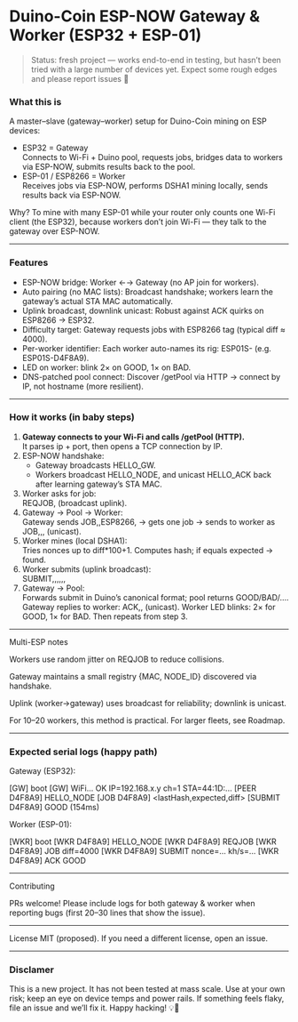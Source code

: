 <h1>Duino-Coin ESP-NOW Gateway & Worker (ESP32 + ESP-01)</h1>

> Status: fresh project — works end-to-end in testing, but hasn’t been tried with a large number of devices yet. 
> Expect some rough edges and please report issues 🙏

<h3>What this is</h3>
A master–slave (gateway–worker) setup for Duino-Coin mining on ESP devices:
<ul>
  <li>ESP32 = Gateway <br>
      Connects to Wi-Fi + Duino pool, requests jobs, bridges data to workers via ESP-NOW, submits results back to the pool.
  </li>
  <li>ESP-01 / ESP8266 = Worker <br>
      Receives jobs via ESP-NOW, performs DSHA1 mining locally, sends results back via ESP-NOW.    
  </li>
</ul>  
Why? To mine with many ESP-01 while your router only counts one Wi-Fi client (the ESP32), because workers don’t join Wi-Fi — they talk to the gateway over ESP-NOW.
<hr>
<h3>Features</h3>
<ul>
  <li>ESP-NOW bridge: Worker ←→ Gateway (no AP join for workers).</li>
  <li>Auto pairing (no MAC lists): Broadcast handshake; workers learn the gateway’s actual STA MAC automatically.</li>
  <li>Uplink broadcast, downlink unicast: Robust against ACK quirks on ESP8266 → ESP32.</li>
  <li>Difficulty target: Gateway requests jobs with ESP8266 tag (typical diff ≈ 4000).</li>
  <li>Per-worker identifier: Each worker auto-names its rig: ESP01S-<NODE_ID> (e.g. ESP01S-D4F8A9).</li>
  <li>LED on worker: blink 2× on GOOD, 1× on BAD.</li>
  <li>DNS-patched pool connect: Discover /getPool via HTTP → connect by IP, not hostname (more resilient).</li>
</ul>
<hr>
<h3>How it works (in baby steps)</h3>
<ol>
  <li>
    <b>Gateway connects to your Wi-Fi and calls /getPool (HTTP).</b><br>
    It parses ip + port, then opens a TCP connection by IP.
  </li>
  <li>ESP-NOW handshake:<br>
    <ul>
      <li>Gateway broadcasts HELLO_GW.</li>
      <li>Workers broadcast HELLO_NODE,<NODE_ID> and unicast HELLO_ACK back after learning gateway’s STA MAC.</li>
    </ul>
  </li>
  <li>Worker asks for job:<br>
      REQJOB,<NODE_ID> (broadcast uplink).</li>
  <li>Gateway → Pool → Worker:<br>
  Gateway sends JOB,<user>,ESP8266,<key> → gets one job → sends to worker as
JOB,<lastHash>,<expectedHex>,<diff> (unicast).</li>
  <li>Worker mines (local DSHA1):<br>
      Tries nonces up to diff*100+1. Computes hash; if equals expected → found.</li>
  <li>Worker submits (uplink broadcast):<br>
  SUBMIT,<nonce>,<khps>,<rig>,<chip>,<user>,<node_id>
  </li>
  <li>Gateway → Pool:<br>
  Forwards submit in Duino’s canonical format; pool returns GOOD/BAD/....
Gateway replies to worker: ACK,<resp>,<ping_ms> (unicast).
Worker LED blinks: 2× for GOOD, 1× for BAD. Then repeats from step 3.</li>
</ol>
<hr>
Multi-ESP notes

Workers use random jitter on REQJOB to reduce collisions.

Gateway maintains a small registry {MAC, NODE_ID} discovered via handshake.

Uplink (worker→gateway) uses broadcast for reliability; downlink is unicast.

For 10–20 workers, this method is practical. For larger fleets, see Roadmap.

<hr>

<h3>Expected serial logs (happy path)</h3>

Gateway (ESP32):

[GW] boot
[GW] WiFi... OK IP=192.168.x.y ch=1 STA=44:1D:...
[PEER D4F8A9] HELLO_NODE
[JOB D4F8A9] <lastHash,expected,diff>
[SUBMIT D4F8A9] GOOD (154ms)

Worker (ESP-01):

[WKR] boot
[WKR D4F8A9] HELLO_NODE
[WKR D4F8A9] REQJOB
[WKR D4F8A9] JOB diff=4000
[WKR D4F8A9] SUBMIT nonce=... kh/s=...
[WKR D4F8A9] ACK GOOD

<hr>

Contributing

PRs welcome!
Please include logs for both gateway & worker when reporting bugs (first 20–30 lines that show the issue).

<hr>

License
MIT (proposed). If you need a different license, open an issue.

<hr>

<h3>Disclamer</h3>
This is a new project. It has not been tested at mass scale. Use at your own risk; keep an eye on device temps and power rails. If something feels flaky, file an issue and we’ll fix it. Happy hacking! 💡🔧

